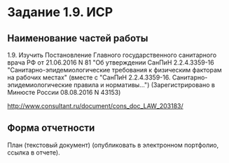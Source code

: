 # Задание 1.9. ИСР

## Наименование частей работы
1.9. Изучить Постановление Главного государственного санитарного врача РФ от 21.06.2016 N 81 "Об утверждении СанПиН 2.2.4.3359-16 "Санитарно-эпидемиологические требования к физическим факторам на рабочих местах" (вместе с "СанПиН 2.2.4.3359-16. Санитарно-эпидемиологические правила и нормативы...") (Зарегистрировано в Минюсте России 08.08.2016 N 43153)

http://www.consultant.ru/document/cons_doc_LAW_203183/

## Форма отчетности
План (текстовый документ) (опубликовать в электронном портфолио, ссылка в отчете).
